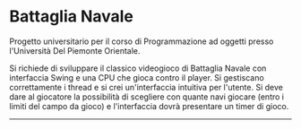 # Battaglia Navale
Progetto universitario per il corso di Programmazione ad oggetti presso l'Università Del Piemonte Orientale.

Si richiede di sviluppare il classico videogioco di Battaglia Navale con interfaccia Swing e una CPU che gioca contro il player.
Si gestiscano correttamente i thread e si crei un'interfaccia intuitiva per l'utente.
Si deve dare al giocatore la possibilità di scegliere con quante navi giocare (entro i limiti del campo da gioco) e l'interfaccia dovrà presentare un timer di gioco.

---
